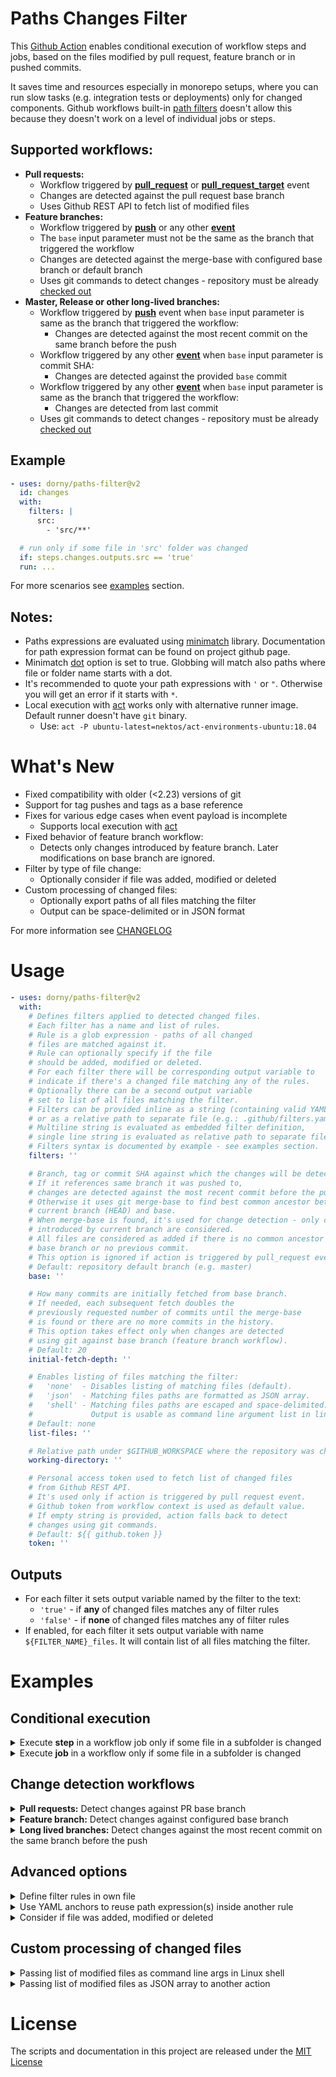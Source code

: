 # Paths Changes Filter

This [Github Action](https://github.com/features/actions) enables conditional execution of workflow steps and jobs,
based on the files modified by pull request, feature branch or in pushed commits.

It saves time and resources especially in monorepo setups, where you can run slow tasks (e.g. integration tests or deployments) only for changed components.
Github workflows built-in [path filters](https://docs.github.com/en/actions/reference/workflow-syntax-for-github-actions#onpushpull_requestpaths)
doesn't allow this because they doesn't work on a level of individual jobs or steps.


## Supported workflows:
- **Pull requests:**
  - Workflow triggered by **[pull_request](https://docs.github.com/en/actions/reference/events-that-trigger-workflows#pull_request)**
    or **[pull_request_target](https://docs.github.com/en/actions/reference/events-that-trigger-workflows#pull_request_target)** event
  - Changes are detected against the pull request base branch
  - Uses Github REST API to fetch list of modified files
- **Feature branches:**
  - Workflow triggered by **[push](https://docs.github.com/en/actions/reference/events-that-trigger-workflows#push)**
  or any other **[event](https://docs.github.com/en/free-pro-team@latest/actions/reference/events-that-trigger-workflows)**
  - The `base` input parameter must not be the same as the branch that triggered the workflow
  - Changes are detected against the merge-base with configured base branch or default branch
  - Uses git commands to detect changes - repository must be already [checked out](https://github.com/actions/checkout)
- **Master, Release or other long-lived branches:**
  - Workflow triggered by **[push](https://docs.github.com/en/actions/reference/events-that-trigger-workflows#push)** event
  when `base` input parameter is same as the branch that triggered the workflow:
    - Changes are detected against the most recent commit on the same branch before the push
  - Workflow triggered by any other **[event](https://docs.github.com/en/free-pro-team@latest/actions/reference/events-that-trigger-workflows)**
  when `base` input parameter is commit SHA:
    - Changes are detected against the provided `base` commit
  - Workflow triggered by any other **[event](https://docs.github.com/en/free-pro-team@latest/actions/reference/events-that-trigger-workflows)**
  when `base` input parameter is same as the branch that triggered the workflow:
    - Changes are detected from last commit
  - Uses git commands to detect changes - repository must be already [checked out](https://github.com/actions/checkout)

## Example
```yaml
- uses: dorny/paths-filter@v2
  id: changes
  with:
    filters: |
      src:
        - 'src/**'

  # run only if some file in 'src' folder was changed
  if: steps.changes.outputs.src == 'true'
  run: ...
```
For more scenarios see [examples](#examples) section.

## Notes:
- Paths expressions are evaluated using [minimatch](https://github.com/isaacs/minimatch) library.
  Documentation for path expression format can be found on project github page.
- Minimatch [dot](https://www.npmjs.com/package/minimatch#dot) option is set to true.
  Globbing will match also paths where file or folder name starts with a dot.
- It's recommended to quote your path expressions with `'` or `"`. Otherwise you will get an error if it starts with `*`.
- Local execution with [act](https://github.com/nektos/act) works only with alternative runner image. Default runner doesn't have `git` binary.
  - Use: `act -P ubuntu-latest=nektos/act-environments-ubuntu:18.04`


# What's New
- Fixed compatibility with older (<2.23) versions of git
- Support for tag pushes and tags as a base reference
- Fixes for various edge cases when event payload is incomplete
  - Supports local execution with [act](https://github.com/nektos/act)
- Fixed behavior of feature branch workflow:
  - Detects only changes introduced by feature branch. Later modifications on base branch are ignored.
- Filter by type of file change:
  - Optionally consider if file was added, modified or deleted
- Custom processing of changed files:
  - Optionally export paths of all files matching the filter
  - Output can be space-delimited or in JSON format

For more information see [CHANGELOG](https://github.com/actions/checkout/blob/main/CHANGELOG.md)

# Usage

```yaml
- uses: dorny/paths-filter@v2
  with:
    # Defines filters applied to detected changed files.
    # Each filter has a name and list of rules.
    # Rule is a glob expression - paths of all changed
    # files are matched against it.
    # Rule can optionally specify if the file
    # should be added, modified or deleted.
    # For each filter there will be corresponding output variable to
    # indicate if there's a changed file matching any of the rules.
    # Optionally there can be a second output variable
    # set to list of all files matching the filter.
    # Filters can be provided inline as a string (containing valid YAML document)
    # or as a relative path to separate file (e.g.: .github/filters.yaml).
    # Multiline string is evaluated as embedded filter definition,
    # single line string is evaluated as relative path to separate file.
    # Filters syntax is documented by example - see examples section.
    filters: ''

    # Branch, tag or commit SHA against which the changes will be detected.
    # If it references same branch it was pushed to,
    # changes are detected against the most recent commit before the push.
    # Otherwise it uses git merge-base to find best common ancestor between
    # current branch (HEAD) and base.
    # When merge-base is found, it's used for change detection - only changes
    # introduced by current branch are considered.
    # All files are considered as added if there is no common ancestor with
    # base branch or no previous commit.
    # This option is ignored if action is triggered by pull_request event.
    # Default: repository default branch (e.g. master)
    base: ''

    # How many commits are initially fetched from base branch.
    # If needed, each subsequent fetch doubles the
    # previously requested number of commits until the merge-base
    # is found or there are no more commits in the history.
    # This option takes effect only when changes are detected
    # using git against base branch (feature branch workflow).
    # Default: 20
    initial-fetch-depth: ''

    # Enables listing of files matching the filter:
    #   'none'  - Disables listing of matching files (default).
    #   'json'  - Matching files paths are formatted as JSON array.
    #   'shell' - Matching files paths are escaped and space-delimited.
    #             Output is usable as command line argument list in linux shell.
    # Default: none
    list-files: ''

    # Relative path under $GITHUB_WORKSPACE where the repository was checked out.
    working-directory: ''

    # Personal access token used to fetch list of changed files
    # from Github REST API.
    # It's used only if action is triggered by pull request event.
    # Github token from workflow context is used as default value.
    # If empty string is provided, action falls back to detect
    # changes using git commands.
    # Default: ${{ github.token }}
    token: ''
```

## Outputs
- For each filter it sets output variable named by the filter to the text:
   - `'true'` - if **any** of changed files matches any of filter rules
   - `'false'` - if **none** of changed files matches any of filter rules
- If enabled, for each filter it sets output variable with name `${FILTER_NAME}_files`. It will contain list of all files matching the filter.

# Examples

## Conditional execution

<details>
  <summary>Execute <b>step</b> in a workflow job only if some file in a subfolder is changed</summary>

```yaml
jobs:
  tests:
    runs-on: ubuntu-latest
    steps:
    - uses: actions/checkout@v2
    - uses: dorny/paths-filter@v2
      id: filter
      with:
        filters: |
          backend:
            - 'backend/**'
          frontend:
            - 'frontend/**'

    # run only if 'backend' files were changed
    - name: backend tests
      if: steps.filter.outputs.backend == 'true'
      run: ...

    # run only if 'frontend' files were changed
    - name: frontend tests
      if: steps.filter.outputs.frontend == 'true'
      run: ...

    # run if 'backend' or 'frontend' files were changed
    - name: e2e tests
      if: steps.filter.outputs.backend == 'true' || steps.filter.outputs.frontend == 'true'
      run: ...
```
</details>

<details>
  <summary>Execute <b>job</b> in a workflow only if some file in a subfolder is changed</summary>

```yml
jobs:
  # JOB to run change detection
  changes:
    runs-on: ubuntu-latest
    # Set job outputs to values from filter step
    outputs:
      backend: ${{ steps.filter.outputs.backend }}
      frontend: ${{ steps.filter.outputs.frontend }}
    steps:
    # For pull requests it's not necessary to checkout the code
    - uses: dorny/paths-filter@v2
      id: filter
      with:
        filters: |
          backend:
            - 'backend/**'
          frontend:
            - 'frontend/**'

  # JOB to build and test backend code
  backend:
    needs: changes
    if: ${{ needs.changes.outputs.backend == 'true' }}
    runs-on: ubuntu-latest
    steps:
      - uses: actions/checkout@v2
      - ...

  # JOB to build and test frontend code
  frontend:
    needs: changes
    if: ${{ needs.changes.outputs.frontend == 'true' }}
    runs-on: ubuntu-latest
    steps:
      - uses: actions/checkout@v2
      - ...
```
</details>

## Change detection workflows

<details>
  <summary><b>Pull requests:</b> Detect changes against PR base branch</summary>

```yaml
on:
  pull_request:
    branches: # PRs to following branches will trigger the workflow
      - master
      - develop
jobs:
  build:
    runs-on: ubuntu-latest
    steps:
    - uses: actions/checkout@v2
    - uses: dorny/paths-filter@v2
      id: filter
      with:
        filters: ... # Configure your filters
```
</details>

<details>
  <summary><b>Feature branch:</b> Detect changes against configured base branch</summary>

```yaml
on:
  push:
    branches: # Push to following branches will trigger the workflow
      - feature/**
jobs:
  build:
    runs-on: ubuntu-latest
    steps:
    - uses: actions/checkout@v2
      with:
        # This may save additional git fetch roundtrip if
        # merge-base is found within latest 20 commits
        fetch-depth: 20
    - uses: dorny/paths-filter@v2
      id: filter
      with:
        base: develop # Change detection against merge-base with this branch
        filters: ... # Configure your filters
```
</details>

<details>
  <summary><b>Long lived branches:</b> Detect changes against the most recent commit on the same branch before the push</summary>

```yaml
on:
  push:
    branches: # Push to following branches will trigger the workflow
      - master
      - develop
      - release/**
jobs:
  build:
    runs-on: ubuntu-latest
    steps:
    - uses: actions/checkout@v2
    - uses: dorny/paths-filter@v2
      id: filter
      with:
        # Use context to get branch where commits were pushed.
        # If there is only one long lived branch (e.g. master),
        # you can specify it directly.
        # If it's not configured, the repository default branch is used.
        base: ${{ github.ref }}
        filters: ... # Configure your filters
```
</details>

## Advanced options

<details>
  <summary>Define filter rules in own file</summary>

```yaml
- uses: dorny/paths-filter@v2
      id: filter
      with:
        # Path to file where filters are defined
        filters: .github/filters.yaml
```
</details>

<details>
  <summary>Use YAML anchors to reuse path expression(s) inside another rule</summary>

```yaml
- uses: dorny/paths-filter@v2
      id: filter
      with:
        # &shared is YAML anchor,
        # *shared references previously defined anchor
        # src filter will match any path under common, config and src folders
        filters: |
          shared: &shared
            - common/**
            - config/**
          src:
            - *shared
            - src/**
```
</details>

<details>
  <summary>Consider if file was added, modified or deleted</summary>

```yaml
- uses: dorny/paths-filter@v2
      id: filter
      with:
        # Changed file can be 'added', 'modified', or 'deleted'.
        # By default the type of change is not considered.
        # Optionally it's possible to specify it using nested
        # dictionary, where type(s) of change composes the key.
        # Multiple change types can be specified using `|` as delimiter.
        filters: |
          addedOrModified:
            - added|modified: '**'
          allChanges:
            - added|deleted|modified: '**'
```
</details>


## Custom processing of changed files

<details>
  <summary>Passing list of modified files as command line args in Linux shell</summary>

```yaml
- uses: dorny/paths-filter@v2
  id: filter
  with:
    # Enable listing of files matching each filter.
    # Paths to files will be available in `${FILTER_NAME}_files` output variable.
    # Paths will be escaped and space-delimited.
    # Output is usable as command line argument list in linux shell
    list-files: shell

    # In this example changed files will be checked by linter.
    # It doesn't make sense to lint deleted files.
    # Therefore we specify we are only interested in added or modified files.
    filters: |
      markdown:
        - added|modified: '*.md'
- name: Lint Markdown
  if: ${{ steps.filter.outputs.markdown == 'true' }}
  run: npx textlint ${{ steps.filter.outputs.markdown_files }}
```
</details>

<details>
  <summary>Passing list of modified files as JSON array to another action</summary>

```yaml
- uses: dorny/paths-filter@v2
  id: filter
  with:
    # Enable listing of files matching each filter.
    # Paths to files will be available in `${FILTER_NAME}_files` output variable.
    # Paths will be formatted as JSON array
    list-files: json

    # In this example all changed files are passed to following action to do
    # some custom processing.
    filters: |
      changed:
        - '**'
- name: Lint Markdown
  uses: johndoe/some-action@v1
  with:
    files: ${{ steps.filter.changed_files }}
```
</details>


# License

The scripts and documentation in this project are released under the [MIT License](https://github.com/dorny/paths-filter/blob/master/LICENSE)
